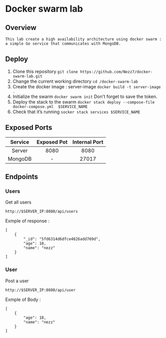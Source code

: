 # Docker swarm lab

## Overview 
    This lab create a high availability architecture using docker swarm : a simple Go service that communicates with MongoDB.
## Deploy
1. Clone this repository
`git clone https://github.com/Nezz7/docker-swarm-lab.git`
2. Change the current working directory
`cd /docker-swarm-lab`
3. Create the docker image : server-image 
`docker build -t server-image .`
4. Initialize the swarm 
`docker swarm init`
Don't forget to save the token.
5. Deploy the stack to the swarm
`docker stack deploy --compose-file docker-compose.yml  $SERVICE_NAME`
6. Check that it’s running 
`socker stack services $SERVICE_NAME`

## Exposed Ports

| Service       | Exposed Pot   | Internal Port  |
|:-------------:|:-------------:| :-----:|
| Server        | 8080  | 8080 |
| MongoDB       | -      | 27017 |

## Endpoints

### Users

Get all users

`http://$SERVER_IP:8080/api/users`

Exmple of response :
```
[
    {
        "_id": "5fd6314d6dfce4826add769d",
        "age": 18,
        "name": "nezz"
    }
]
```

### User

Post a user

`http://$SERVER_IP:8080/api/user`

Exmple of Body :
```
[
    {
        "age": 18,
        "name": "nezz"
    }
]
```